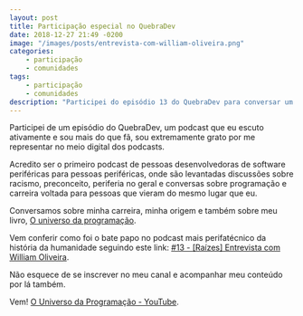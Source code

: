 ```yaml
---
layout: post
title: Participação especial no QuebraDev
date: 2018-12-27 21:49 -0200
image: "/images/posts/entrevista-com-william-oliveira.png"
categories:
    - participação
    - comunidades
tags:
    - participação
    - comunidades
description: "Participei do episódio 13 do QuebraDev para conversar um pouco sobre minha carreira, minha origem e falar do livro O Universo da Programação"
---
```

Participei de um episódio do QuebraDev, um podcast que eu escuto ativamente e sou mais do que fã, sou extremamente grato por me representar no meio digital dos podcasts.

Acredito ser o primeiro podcast de pessoas desenvolvedoras de software periféricas para pessoas periféricas, onde são levantadas discussões sobre racismo, preconceito, periferia no geral e conversas sobre programação e carreira voltada para pessoas que vieram do mesmo lugar que eu.

Conversamos sobre minha carreira, minha origem e também sobre meu livro, [O universo da programação](https://hipsters.tech/comeco-de-carreira/).

Vem conferir como foi o bate papo no podcast mais perifatécnico da história da humanidade seguindo este link: [#13 - [Raízes] Entrevista com William Oliveira](https://quebradev.com.br/entrevista-com-william-oliveira/).

Não esquece de se inscrever no meu canal e acompanhar meu conteúdo por lá também.

Vem! [O Universo da Programação - YouTube](https://www.youtube.com/channel/UCWrqsnPLl6aRX0ECUmPaZEw).
